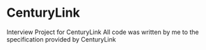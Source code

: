 # CenturyLink

Interview Project for CenturyLink
All code was written by me to the specification provided by CenturyLink
